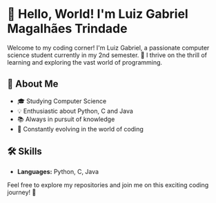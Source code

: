 # 👋 Hello, World! I'm Luiz Gabriel Magalhães Trindade

Welcome to my coding corner! I'm Luiz Gabriel, a passionate computer science student currently in my 2nd semester. 🚀 I thrive on the thrill of learning and exploring the vast world of programming.

## 🌱 About Me
- 🎓 Studying Computer Science
- 💡 Enthusiastic about Python, C and Java
- 📚 Always in pursuit of knowledge
- 🚀 Constantly evolving in the world of coding

## 🛠️ Skills
- **Languages:** Python, C, Java

Feel free to explore my repositories and join me on this exciting coding journey! 🚀
